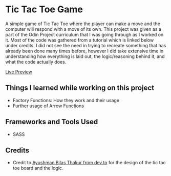 # Tic Tac Toe Game

A simple game of Tic Tac Toe where the player can make a move and the computer will respond with a move of its own. This project was given as a part of the Odin Project curriculum that I was going through as I worked on it. Most of the code was gathered from a tutorial which is linked below under credits. I did not see the need in trying to recreate something that has already been done many times before, however I did take extensive time in understanding how everything is laid out, the logic/reasoning behind it, and what the code actually does. 

[Live Preview]()

## Things I learned while working on this project

- Factory Functions: How they work and their usage
- Further usage of Arrow Functions

## Frameworks and Tools Used

- SASS

## Credits

- Credit to [Ayushman Bilas Thakur from dev.to](https://dev.to/ayushmanbthakur/how-to-make-tic-tac-toe-in-browser-with-html-css-and-js-28ed) for the design of the tic tac toe board and the logic.